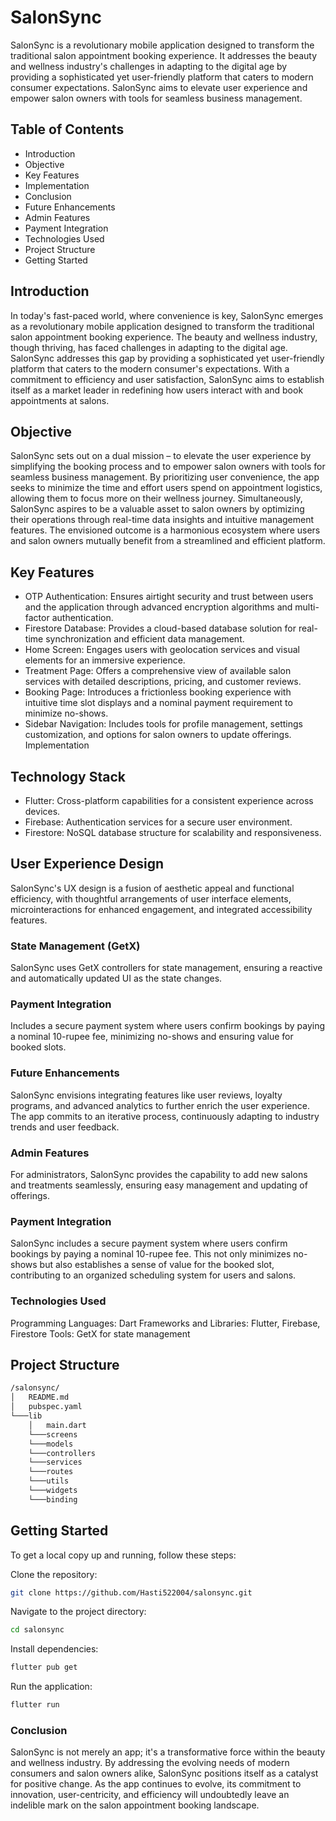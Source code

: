 # SalonSync
SalonSync is a revolutionary mobile application designed to transform the traditional salon appointment booking experience. It addresses the beauty and wellness industry's challenges in adapting to the digital age by providing a sophisticated yet user-friendly platform that caters to modern consumer expectations. SalonSync aims to elevate user experience and empower salon owners with tools for seamless business management.

## Table of Contents
* Introduction
* Objective
* Key Features
* Implementation
* Conclusion
* Future Enhancements
* Admin Features
* Payment Integration
* Technologies Used
* Project Structure
* Getting Started

## Introduction
In today's fast-paced world, where convenience is key, SalonSync emerges as a revolutionary mobile application designed to transform the traditional salon appointment booking experience. The beauty and wellness industry, though thriving, has faced challenges in adapting to the digital age. SalonSync addresses this gap by providing a sophisticated yet user-friendly platform that caters to the modern consumer's expectations. With a commitment to efficiency and user satisfaction, SalonSync aims to establish itself as a market leader in redefining how users interact with and book appointments at salons.

## Objective
SalonSync sets out on a dual mission – to elevate the user experience by simplifying the booking process and to empower salon owners with tools for seamless business management. By prioritizing user convenience, the app seeks to minimize the time and effort users spend on appointment logistics, allowing them to focus more on their wellness journey. Simultaneously, SalonSync aspires to be a valuable asset to salon owners by optimizing their operations through real-time data insights and intuitive management features. The envisioned outcome is a harmonious ecosystem where users and salon owners mutually benefit from a streamlined and efficient platform.

## Key Features
* OTP Authentication: Ensures airtight security and trust between users and the application through advanced encryption algorithms and multi-factor authentication.
* Firestore Database: Provides a cloud-based database solution for real-time synchronization and efficient data management.
* Home Screen: Engages users with geolocation services and visual elements for an immersive experience.
* Treatment Page: Offers a comprehensive view of available salon services with detailed descriptions, pricing, and customer reviews.
* Booking Page: Introduces a frictionless booking experience with intuitive time slot displays and a nominal payment requirement to minimize no-shows.
* Sidebar Navigation: Includes tools for profile management, settings customization, and options for salon owners to update offerings.
Implementation

## Technology Stack
* Flutter: Cross-platform capabilities for a consistent experience across devices.
* Firebase: Authentication services for a secure user environment.
* Firestore: NoSQL database structure for scalability and responsiveness.

## User Experience Design
SalonSync's UX design is a fusion of aesthetic appeal and functional efficiency, with thoughtful arrangements of user interface elements, microinteractions for enhanced engagement, and integrated accessibility features.

### State Management (GetX)
SalonSync uses GetX controllers for state management, ensuring a reactive and automatically updated UI as the state changes.

### Payment Integration
Includes a secure payment system where users confirm bookings by paying a nominal 10-rupee fee, minimizing no-shows and ensuring value for booked slots.

### Future Enhancements
SalonSync envisions integrating features like user reviews, loyalty programs, and advanced analytics to further enrich the user experience. The app commits to an iterative process, continuously adapting to industry trends and user feedback.

### Admin Features
For administrators, SalonSync provides the capability to add new salons and treatments seamlessly, ensuring easy management and updating of offerings.

### Payment Integration
SalonSync includes a secure payment system where users confirm bookings by paying a nominal 10-rupee fee. This not only minimizes no-shows but also establishes a sense of value for the booked slot, contributing to an organized scheduling system for users and salons.

### Technologies Used
Programming Languages: Dart
Frameworks and Libraries: Flutter, Firebase, Firestore
Tools: GetX for state management

## Project Structure

```bash
/salonsync/
│   README.md
│   pubspec.yaml
└───lib
    │   main.dart
    └───screens
    └───models
    └───controllers
    └───services
    └───routes
    └───utils
    └───widgets
    └───binding
```

## Getting Started
To get a local copy up and running, follow these steps:

Clone the repository:

```bash
git clone https://github.com/Hasti522004/salonsync.git
```

Navigate to the project directory:

```bash
cd salonsync
```

Install dependencies:

```bash
flutter pub get
```

Run the application:

```bash
flutter run
```

### Conclusion
SalonSync is not merely an app; it's a transformative force within the beauty and wellness industry. By addressing the evolving needs of modern consumers and salon owners alike, SalonSync positions itself as a catalyst for positive change. As the app continues to evolve, its commitment to innovation, user-centricity, and efficiency will undoubtedly leave an indelible mark on the salon appointment booking landscape.
